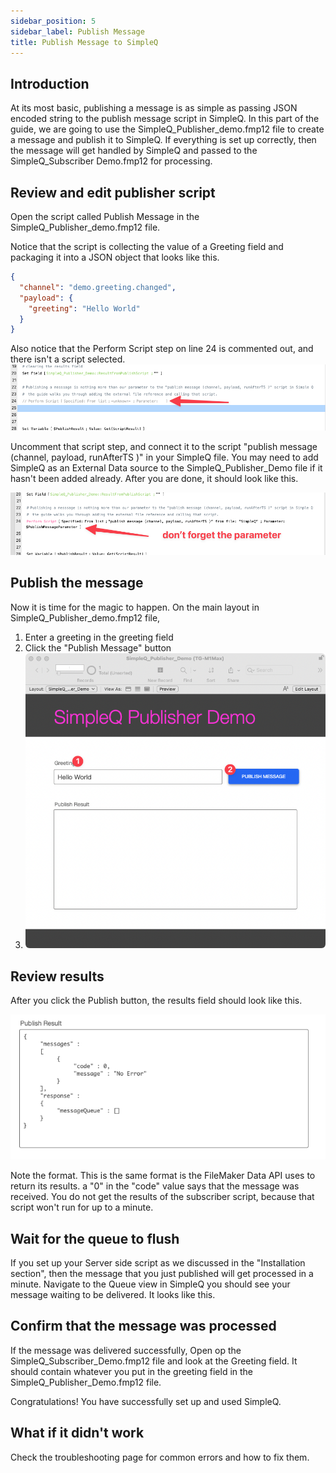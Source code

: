 ```yaml
---
sidebar_position: 5
sidebar_label: Publish Message
title: Publish Message to SimpleQ
---
```


## Introduction

At its most basic, publishing a message is as simple as passing JSON encoded string to the publish message script in SimpleQ. In this part of the guide, we are going to use the SimpleQ_Publisher_demo.fmp12 file to create a message and publish it to SimpleQ. If everything is set up correctly, then the message will get handled by SimpleQ and passed to the SimpleQ_Subscriber Demo.fmp12 for processing.

## Review and edit publisher script

Open the script called Publish Message in the SimpleQ_Publisher_demo.fmp12 file.

Notice that the script is collecting the value of a Greeting field and packaging it into a JSON object that looks like this.

```json
{
  "channel": "demo.greeting.changed",
  "payload": {
    "greeting": "Hello World"
  }
}
```

Also notice that the Perform Script step on line 24 is commented out, and there isn't a script selected.![](images/CleanShot%202022-05-24%20at%2014.02.11.png)

Uncomment that script step, and connect it to the script "publish message (channel, payload, runAfterTS )" in your SimpleQ file. You may need to add SimpleQ as an External Data source to the SimpleQ_Publisher_Demo file if it hasn't been added already. After you are done, it should look like this.

![](images/CleanShot%202022-05-24%20at%2014.37.53.png)

## Publish the message

Now it is time for the magic to happen. On the main layout in SimpleQ_Publisher_demo.fmp12 file,

1.  Enter a greeting in the greeting field
2.  Click the "Publish Message" button
3.  ![](images/CleanShot%202022-05-26%20at%2013.36.37.png)

## Review results

After you click the Publish button, the results field should look like this.

![](images/CleanShot%202022-05-24%20at%2014.16.30.png)

Note the format. This is the same format is the FileMaker Data API uses to return its results. a "0" in the "code" value says that the message was received. You do not get the results of the subscriber script, because that script won't run for up to a minute.

## Wait for the queue to flush

If you set up your Server side script as we discussed in the "Installation section", then the message that you just published will get processed in a minute. Navigate to the Queue view in SimpleQ you should see your message waiting to be delivered. It looks like this.

## Confirm that the message was processed

If the message was delivered successfully, Open op the SimpleQ_Subscriber_Demo.fmp12 file and look at the Greeting field. It should contain whatever you put in the greeting field in the SimpleQ_Publisher_Demo.fmp12 file.

Congratulations! You have successfully set up and used SimpleQ.

## What if it didn't work

Check the troubleshooting page for common errors and how to fix them.
